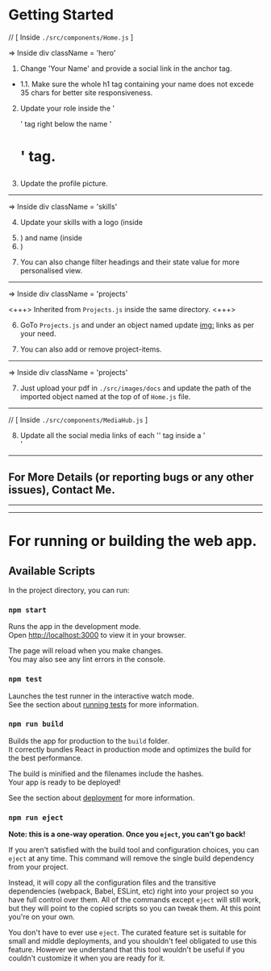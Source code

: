 # Getting Started #


// [ Inside `./src/components/Home.js` ]


=> Inside div className = 'hero'

1. Change 'Your Name' and provide a social link in the anchor tag. 

- 1.1. Make sure the whole h1 tag containing your name does not excede 35 chars for better site responsiveness.

2. Update your role inside the '<p>' tag right below the name '<h1>' tag.

3. Update the profile picture.


--------------------------------------------------------------------------------------


=> Inside div className = 'skills'

4. Update your skills with a logo (inside <li className='skill-li-front'> ) and name (inside <li className='skill-li-back'>)

5. You can also change filter headings and their state value for more personalised view.


--------------------------------------------------------------------------------------


=> Inside div className = 'projects'

<+++>     Inherited from `Projects.js` inside the same directory.     <+++>

6. GoTo `Projects.js` and under an object named <itemData> update <img:> links as per your need.

7. You can also add or remove project-items.


--------------------------------------------------------------------------------------


=> Inside div className = 'projects'

7. Just upload your pdf in `./src/images/docs` and update the path of the imported object named <resume> at the top of of `Home.js` file.


--------------------------------------------------------------------------------------


// [ Inside `./src/components/MediaHub.js` ]

8. Update all the social media links of each '<a>' tag inside a '<div className='connection-wraper'>' 

------------------------------
For More Details (or reporting bugs or any other issues), Contact Me.
------------------------------



--------------------------------------------------------------------------------------
--------------------------------------------------------------------------------------



# For running or building the web app. #


## Available Scripts

In the project directory, you can run:



### `npm start`

Runs the app in the development mode.\
Open [http://localhost:3000](http://localhost:3000) to view it in your browser.

The page will reload when you make changes.\
You may also see any lint errors in the console.



### `npm test`

Launches the test runner in the interactive watch mode.\
See the section about [running tests](https://facebook.github.io/create-react-app/docs/running-tests) for more information.



### `npm run build`

Builds the app for production to the `build` folder.\
It correctly bundles React in production mode and optimizes the build for the best performance.

The build is minified and the filenames include the hashes.\
Your app is ready to be deployed!

See the section about [deployment](https://facebook.github.io/create-react-app/docs/deployment) for more information.



### `npm run eject`

**Note: this is a one-way operation. Once you `eject`, you can't go back!**

If you aren't satisfied with the build tool and configuration choices, you can `eject` at any time. This command will remove the single build dependency from your project.

Instead, it will copy all the configuration files and the transitive dependencies (webpack, Babel, ESLint, etc) right into your project so you have full control over them. All of the commands except `eject` will still work, but they will point to the copied scripts so you can tweak them. At this point you're on your own.

You don't have to ever use `eject`. The curated feature set is suitable for small and middle deployments, and you shouldn't feel obligated to use this feature. However we understand that this tool wouldn't be useful if you couldn't customize it when you are ready for it.
